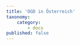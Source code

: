 ```yaml
---
title: 'OGD in Österreich'
taxonomy:
    category:
        - docs
published: false
---
```


<style>
  figure {
    max-width: 400px;
    float: left;

    left: 0pt;

  }
  figcaption {
    text-align: center;
   }

   #oekosystem{
   }


</style>
